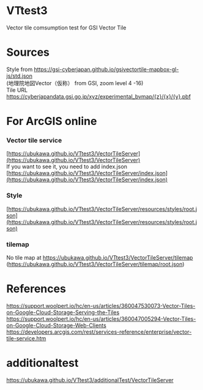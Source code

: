# VTtest3
Vector tile comsumption test for GSI Vector Tile

# Sources
Style from https://gsi-cyberjapan.github.io/gsivectortile-mapbox-gl-js/std.json  
(地理院地図Vector（仮称） from GSI, zoom level 4 -16)  
Tile URL https://cyberjapandata.gsi.go.jp/xyz/experimental_bvmap/{z}/{x}/{y}.pbf

# For ArcGIS online
### Vector tile service 
[https://ubukawa.github.io/VTtest3/VectorTileServer](https://ubukawa.github.io/VTtest3/VectorTileServer)  
If you want to see it, you need to add index.json  [https://ubukawa.github.io/VTtest3/VectorTileServer/index.json](https://ubukawa.github.io/VTtest3/VectorTileServer/index.json)  

### Style
[https://ubukawa.github.io/VTtest3/VectorTileServer/resources/styles/root.json](https://ubukawa.github.io/VTtest3/VectorTileServer/resources/styles/root.json)  

### tilemap
No tile map at https://ubukawa.github.io/VTtest3/VectorTileServer/tilemap (https://ubukawa.github.io/VTtest3/VectorTileServer/tilemap/root.json)  

# References
https://support.woolpert.io/hc/en-us/articles/360047530073-Vector-Tiles-on-Google-Cloud-Storage-Serving-the-Tiles  
https://support.woolpert.io/hc/en-us/articles/360047005294-Vector-Tiles-on-Google-Cloud-Storage-Web-Clients  
https://developers.arcgis.com/rest/services-reference/enterprise/vector-tile-service.htm


# additionaltest
https://ubukawa.github.io/VTtest3/additionalTest/VectorTileServer